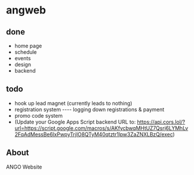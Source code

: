 # angweb

## done
- home page
- schedule
- events
- design
- backend

## todo
- hook up lead magnet (currently leads to nothing)
- registration system
---- logging down registrations & payment
- promo code system
- (Update your Google Apps Script backend URL to: https://api.cors.lol/?url=https://script.google.com/macros/s/AKfycbwqMHtUZ7Qsrj6LYMhLv2FqAdMessBe6lxPwpyTrjIO8QTyM40qtztr1lpw3ZaZNXLBzQ/exec)

## About
 ANGO Website